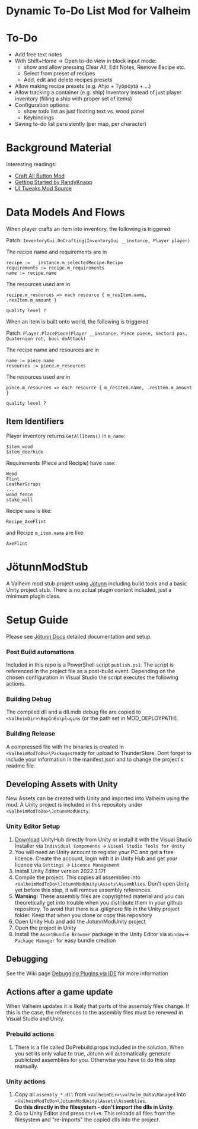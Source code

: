 # Dynamic To-Do List Mod for Valheim

# To-Do

 - Add free text notes
 - With Shift+Home -> Open to-do view in block input mode:
	+ show and allow pressing Clear All, Edit Notes, Remove Eecipe etc.
	+ Select from preset of recipes
	+ Add, edit and delete recipes presets
 - Allow making recipe presets (e.g. Ahjo + Työpöytä + ...)
 - Allow tracking a container (e.g. ship) inventory instead of just player inventory (filling a ship with proper set of items)
 - Configuration options:
	+ show todo list as just floating text vs. wood panel
	+ Keybindings
 - Saving to-do list persistently (per map, per character)


# Background Material

Interesting readings:

 - [Craft All Button Mod](https://github.com/fiote/valheim-craftall/tree/master)
 - [Getting Started by RandyKnapp](https://github.com/RandyKnapp/ValheimMods/blob/main/ValheimModding-GettingStarted.md)
 - [UI Tweaks Mod Source](https://thunderstore.io/c/valheim/p/shudnal/MyLittleUI/source/)



 # Data Models And Flows

When player crafts an item into inventory, the following is triggered:

Patch: `InventoryGui.DoCrafting(InventoryGui __instance, Player player)`

The recipe name and requirements are in
```
recipe := __instance.m_selectedRecipe.Recipe
requirements := recipe.m_requirements
name := recipe.name
```

The resources used are in

```
recipe.m_resources => each resource { m_resItem.name, .resItem.m_amount }

quality level ?
```

When an item is built onto world, the following is triggered

Patch: `Player.PlacePiece(Player __instance, Piece piece, Vector3 pos, Quaternion rot, bool doAttack)`

The recipe name and resources are in
```
name := piece.name
resources := piece.m_resources
```

The resources used are in

```
piece.m_resources => each resource { m_resItem.name, .resItem.m_amount }

quality level ?
```


## Item Identifiers

Player inventory returns `GetAllItems()` in `m_name`:

```
$item_wood
$item_deerhide
```

Requirements (Piece and Recipie) have `name`:

```
Wood
Flint
LeatherScraps
...
wood_fence
stake_wall
```

Recipe `name` is like:
```
Recipe_AxeFlint
```

and Recipe `m_item.name` are like:
```
AxeFlint
```


# JötunnModStub

A Valheim mod stub project using [Jötunn](https://github.com/Valheim-Modding/Jotunn) including build tools and a basic Unity project stub.
There is no actual plugin content included, just a minimum plugin class. 

#  Setup Guide

Please see [Jötunn Docs](https://valheim-modding.github.io/Jotunn/guides/overview.html) detailed documentation and setup.

### Post Build automations

Included in this repo is a PowerShell script `publish.ps1`.
The script is referenced in the project file as a post-build event.
Depending on the chosen configuration in Visual Studio the script executes the following actions.

### Building Debug

The compiled dll and a dll.mdb debug file are copied to `<ValheimDir>\BepInEx\plugins` (or the path set in MOD_DEPLOYPATH).

### Building Release

A compressed file with the binaries is created in `<ValheimModToDo>\Packages`ready for upload to ThunderStore.
Dont forget to include your information in the manifest.json and to change the project's readme file.

## Developing Assets with Unity

New Assets can be created with Unity and imported into Valheim using the mod.
A Unity project is included in this repository under `<ValheimModToDo>\JotunnModUnity`.

### Unity Editor Setup

1. [Download](https://public-cdn.cloud.unity3d.com/hub/prod/UnityHubSetup.exe) UnityHub directly from Unity or install it with the Visual Studio Installer via `Individual Components` -> `Visual Studio Tools for Unity`
2. You will need an Unity account to register your PC and get a free licence. Create the account, login with it in Unity Hub and get your licence via `Settings` -> `Licence Management`
3. Install Unity Editor version 2022.3.17f
4. Compile the project. This copies all assemblies into `<ValheimModToDo>\JotunnModUnity\Assets\Assemblies`. Don't open Unity yet before this step, it will remove assembly references.
5. **Warning:** These assembly files are copyrighted material and you can theoretically get into trouble when you distribute them in your github repository. To avoid that there is a .gitignore file in the Unity project folder. Keep that when you clone or copy this repository
6. Open Unity Hub and add the JotunnModUnity project
7. Open the project in Unity
8. Install the `AssetBundle Browser` package in the Unity Editor via `Window`-> `Package Manager` for easy bundle creation

## Debugging

See the Wiki page [Debugging Plugins via IDE](https://github.com/Valheim-Modding/Wiki/wiki/Debugging-Plugins-via-IDE) for more information

## Actions after a game update

When Valheim updates it is likely that parts of the assembly files change.
If this is the case, the references to the assembly files must be renewed in Visual Studio and Unity.

### Prebuild actions

1. There is a file called DoPrebuild.props included in the solution. When you set its only value to true, Jötunn will automatically generate publicized assemblies for you. Otherwise you have to do this step manually.

### Unity actions

1. Copy all `assembly_*.dll` from `<ValheimDir>\valheim_Data\Managed` into `<ValheimModToDo>\JotunnModUnity\Assets\Assemblies`. <br />
  **Do this directly in the filesystem - don't import the dlls in Unity**.
2. Go to Unity Editor and press `Ctrl+R`. This reloads all files from the filesystem and "re-imports" the copied dlls into the project.
